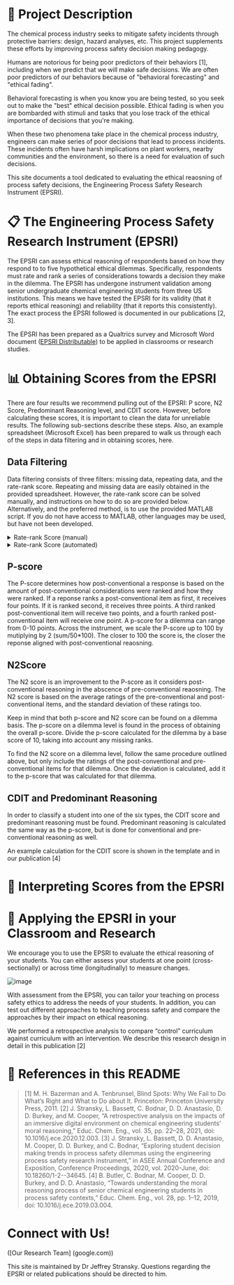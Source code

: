 # :closed_book: Project Description

The chemical process industry seeks to mitigate safety incidents through protective barriers: design, hazard analyses, etc. This project supplements these efforts by improving process safety decision making pedagogy.

Humans are notorious for being poor predictors of their behaviors [1], including when we predict that we will make safe decisions. We are often poor predictors of our behaviors because of "behavioral forecasting" and "ethical fading". 

Behavioral forecasting is when you know you are being tested, so you seek out to make the "best" ethical decision possible. Ethical fading is when you are bombarded with stimuli and tasks that you lose track of the ethical importance of decisions that you're making.

When these two phenomena take place in the chemical process industry, engineers can make series of poor decisions that lead to process incidents. These incidents often have harsh implications on plant workers, nearby communities and the environment, so there is a need for evaluation of such decisions.

This site documents a tool dedicated to evaluating the ethical reaosning of process safety decisions, the Engineering Process Safety Research Instrument (EPSRI).

# :clipboard: The Engineering Process Safety Research Instrument (EPSRI)
 
The EPSRI can assess ethical reasoning of respondents based on how they respond to to five hypothetical ethical dilemmas. Specifically, respondents must rate and rank a series of considerations towards a decision they make in the dilemma. The EPSRI has undergone instrument validation among senior undergraduate chemical engineering students from three US institutions. This means we have tested the EPSRI for its validity (that it reports ethical reasoning) and reliability (that it reports this consistently). The exact process the EPSRI followed is documented in our publications [2, 3].

 The EPSRI has been prepared as a Qualtrics survey and Microsoft Word document ([EPSRI Distributable](https://github.com/jefskyy/Process-Safety-Decision-Making/tree/main/EPSRI%20Distributable)) to be applied in classrooms or research studies.

# :bar_chart: Obtaining Scores from the EPSRI

There are four results we recommend pulling out of the EPSRI: P score, N2 Score, Predominant Reasoning level, and CDIT score. However, before calculating these scores, it is important to clean the data for unreliable results. The following sub-sections describe these steps. Also, an example spreadsheet (Microsoft Excel) has been prepared to walk us through each of the steps in data filtering and in obtaining scores, here.

## Data Filtering
Data filtering consists of three filters: missing data, repeating data, and the rate-rank score. Repeating and missing data are easily obtained in the provided spreadsheet. However, the rate-rank score can be solved manually, and instructions on how to do so are provided below. Alternatively, and the preferred method, is to use the provided  MATLAB script. If you do not have access to MATLAB, other languages may be used, but have not been developed.

<details>
  <summary>Rate-rank Score (manual)</summary>

Next to the students ranks, make a table that resembles the one shown below (if its not there already in the provided template).

<img width="684" alt="Picture1" src="https://github.com/jefskyy/Process-Safety-Decision-Making/assets/44849178/d2dff9d7-dbf5-457f-91fb-4ff842bb570a">

To begin the rate-rank score, look at the items the student has ranked. Starting with the first ranked item, find the rating for the item. If there are no items rated higher than that item, put a 0 under the “most” column. If there is an item or items that are rated higher, it is an “inconsistency.” Put the number of inconsistencies in the “most” column. Continue this for the remaining items for all of the students. Once this is completed, move to the “rate-rank” score section of the table. Under the “most” column, multiply the number of inconsistencies in the “most” column from the first section. Second is multiplied by three, third is multiplied by two and fourth is multiplied by one. Under the “score” column, find the total of the values for the rate-rank score. A sample calculation is given below.

<img width="731" alt="Picture 2" src="https://github.com/jefskyy/Process-Safety-Decision-Making/assets/44849178/1ca62db7-1370-4c48-ab71-68aeaee04bd1">

The first ranked item was item five, which was rated four. No item was rated higher than that item, so there are no inconsistencies. Item 6 was rated 3. There are four items rated higher than item 6 (3, 5, 9 and 11), however, item 5 was ranked higher than item six so it does not count as an inconsistency. There are only three inconsistencies for the second ranked item. Item 8 was was rated 1. There are ten items rated higher than item 8, however, items 5 and 6 were ranked higher than item 8 so they do not count as inconsistencies. There are 8 inconsistencies for the third ranked item. Item 3 was rated 4. There are no items rated higher than item 3, so there are no inconsistencies at this level. The above table should look like the one below.

<img width="714" alt="Picture3" src="https://github.com/jefskyy/Process-Safety-Decision-Making/assets/44849178/c04b8e60-fe82-49bf-b9aa-c13b34a9f823">

The rate-rank score for this student on this dilemma is 25. Complete this for all the students for every dilemma. Once this is done, go back to the master table that summarizes all of the tests. Add all of the scores for each students to find their rate-rank score. In order to find the cut-off value, you have to determine the highest possible rate-rank score. This can be found using the below equation.

<img width="682" alt="Picture4" src="https://github.com/jefskyy/Process-Safety-Decision-Making/assets/44849178/01a1565f-ccd1-4768-96ed-b10c30c943ab">

Where N is the number of items for that dilemma and n is the number of dilemmas. The cut-off score is one third of the highest possible rate rank score. 




<details>
  <summary>Tips for manually calculating the rate-rank socre</summary>
-Give yourself a lot of time to find the rate-rank score when calculating manually. 

-Make an initial run through the dilemma where you only record the students who would have a 0 rate-rank score. As soon as you come across a student where you have 0 count of inconsistencies, skip it and come back to it. This is a lot easier on your head. 
      
-If a student is missing a rate for an item, it counts as an inconsistency. 
      
-If a student ranks an item but there is no rate for it, all of the items (except for the items ranked higher than that one) are considered inconsistencies. For example, in the previous example, it the student ranked item 3 as fourth, but did not rate item three, there would be nine inconsistencies. 
      
-If a student ranks a consideration which is not in the dilemma, all of the items (except for the items ranked higher than that one) are considered inconsistencies.
      
-If a student ranks a consideration twice, both rank occurrences are considered inconsistencies. 

</details>






</details>

<details>
  <summary>Rate-rank Score (automated)</summary>

Video instructions: https://youtu.be/VMCIeS56H8E

[MATLAB Script]([url](https://github.com/jefskyy/Process-Safety-Decision-Making/blob/main/RateRankOrganizer.m))


</details>

## P-score

The P-score determines how post-conventional a response is based on the amount of post-conventional considerations were ranked and how they were ranked. If a reponse ranks a post-conventional item as first, it receives four points. If it is ranked second, it receives three points. A third ranked post-conventional item will receive two points, and a fourth ranked post-conventional item will receive one point. A p-score for a dilemma can range from 0-10 points. Across the instrument, we scale the P-score up to 100 by mutiplying by 2 (sum/50*100). The closer to 100 the score is, the closer the reponse aligned with post-conventional reaosning.

## N2Score

The N2 score is an improvement to the P-score as it considers post-conventional reasoning in the abscence of pre-conventional reaosning. The N2 score is based on the average ratings of the pre-conventional and post-conventional items, and the standard deviation of these ratings too.

Keep in mind that both p-score and N2 score can be found on a dilemma basis. The p-score on a dilemma level is found in the process of obtaining the overall p-score. Divide the p-score calculated for the dilemma by a base score of 10, taking into account any missing ranks. 

To find the N2 score on a dilemma level, follow the same procedure outlined above, but only include the ratings of the post-conventional and pre-conventional items for that dilemma. Once the deviation is calculated, add it to the p-score that was calculated for that dilemma.

## CDIT and Predominant Reasoning

In order to classify a student into one of the six types, the CDIT score and predominant reasoning must be found. Predominant reasoning is calculated the same way as the p-score, but is done for conventional and pre-conventional reasoning as well.

An example calculation for the CDIT score is shown in the template and in our publication [4]

# :blue_book: Interpreting Scores from the EPSRI






# :ledger: Applying the EPSRI in your Classroom and Research

We encourage you to use the EPSRI to evaluate the ethical reasoning of your students. You can either assess your students at one point (cross-sectionally) or across time (longitudinally) to measure changes.

![image](https://github.com/jefskyy/Process-Safety-Decision-Making/assets/44849178/f6316837-409a-44af-af3f-469cd268d375)

With assessment from the EPSRI, you can tailor your teaching on process safety ethics to address the needs of your students. In addition, you can test out different approaches to teaching process safety and compare the approaches by their impact on ethical reasoning.

We performed a retrospective analysis to compare “control” curriculum against curriculum with an intervention. We describe this research design in detail in this publication [2]


# :bookmark_tabs: References in this README
> [1] M. H. Bazerman and A. Tenbrunsel, Blind Spots: Why We Fail to Do What’s Right and What to Do about It. Princeton: Princeton University Press, 2011.
> [2] J. Stransky, L. Bassett, C. Bodnar, D. D. Anastasio, D. D. Burkey, and M. Cooper, “A retrospective analysis on the impacts of an immersive digital environment on chemical engineering students’ moral reasoning,” Educ. Chem. Eng., vol. 35, pp. 22–28, 2021, doi: 10.1016/j.ece.2020.12.003.
> [3] J. Stransky, L. Bassett, D. D. Anastasio, M. Cooper, D. D. Burkey, and C. Bodnar, “Exploring student decision making trends in process safety dilemmas using the engineering process safety research instrument,” in ASEE Annual Conference and Exposition, Conference Proceedings, 2020, vol. 2020-June, doi: 10.18260/1-2--34645.
> [4] B. Butler, C. Bodnar, M. Cooper, D. D. Burkey, and D. D. Anastasio, “Towards understanding the moral reasoning process of senior chemical engineering students in process safety contexts,” Educ. Chem. Eng., vol. 28, pp. 1–12, 2019, doi: 10.1016/j.ece.2019.03.004.

# Connect with Us!
([Our Research Team] (google.com))


This site is maintained by Dr Jeffrey Stransky. Questions regarding the EPSRI or related publications should be directed to him.


